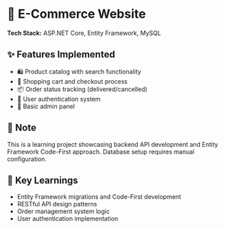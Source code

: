 # 🛒 E-Commerce Website

**Tech Stack:** ASP.NET Core, Entity Framework, MySQL

## ✨ Features Implemented
- 🛍️ Product catalog with search functionality
- 🛒 Shopping cart and checkout process  
- 📦 Order status tracking (delivered/cancelled)
- 👤 User authentication system
- 🔧 Basic admin panel

## 📝 Note
This is a learning project showcasing backend API development 
and Entity Framework Code-First approach. Database setup 
requires manual configuration.

## 🎯 Key Learnings
- Entity Framework migrations and Code-First development
- RESTful API design patterns
- Order management system logic
- User authentication implementation
